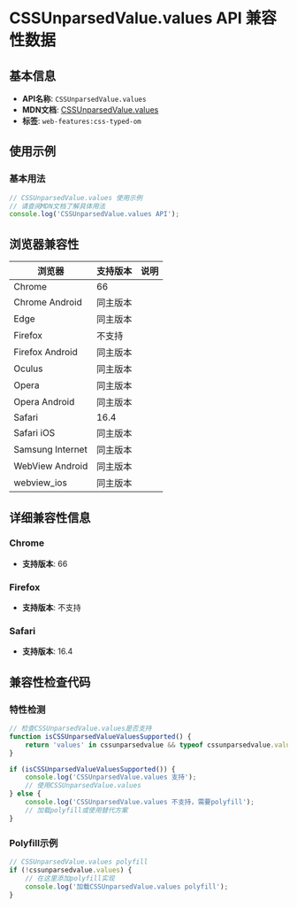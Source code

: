 # CSSUnparsedValue.values API 兼容性数据

## 基本信息

- **API名称**: `CSSUnparsedValue.values`
- **MDN文档**: [CSSUnparsedValue.values](https://developer.mozilla.org/docs/Web/API/CSSUnparsedValue/values)
- **标签**: `web-features:css-typed-om`

## 使用示例

### 基本用法

```javascript
// CSSUnparsedValue.values 使用示例
// 请查阅MDN文档了解具体用法
console.log('CSSUnparsedValue.values API');
```

## 浏览器兼容性

| 浏览器 | 支持版本 | 说明 |
|--------|----------|------|
| Chrome | 66 |  |
| Chrome Android | 同主版本 |  |
| Edge | 同主版本 |  |
| Firefox | 不支持 |  |
| Firefox Android | 同主版本 |  |
| Oculus | 同主版本 |  |
| Opera | 同主版本 |  |
| Opera Android | 同主版本 |  |
| Safari | 16.4 |  |
| Safari iOS | 同主版本 |  |
| Samsung Internet | 同主版本 |  |
| WebView Android | 同主版本 |  |
| webview_ios | 同主版本 |  |

## 详细兼容性信息

### Chrome

- **支持版本**: 66

### Firefox

- **支持版本**: 不支持

### Safari

- **支持版本**: 16.4

## 兼容性检查代码

### 特性检测

```javascript
// 检查CSSUnparsedValue.values是否支持
function isCSSUnparsedValueValuesSupported() {
    return 'values' in cssunparsedvalue && typeof cssunparsedvalue.values === 'function';
}

if (isCSSUnparsedValueValuesSupported()) {
    console.log('CSSUnparsedValue.values 支持');
    // 使用CSSUnparsedValue.values
} else {
    console.log('CSSUnparsedValue.values 不支持，需要polyfill');
    // 加载polyfill或使用替代方案
}
```

### Polyfill示例

```javascript
// CSSUnparsedValue.values polyfill
if (!cssunparsedvalue.values) {
    // 在这里添加polyfill实现
    console.log('加载CSSUnparsedValue.values polyfill');
}
```

